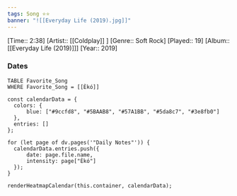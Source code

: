 ```yaml
---
tags: Song ⭐⭐ 
banner: "![[Everyday Life (2019).jpg]]"
---
```

[Time:: 2:38]
[Artist:: [[Coldplay]] ]
[Genre:: Soft Rock]
[Played:: 19]
[Album:: [[Everyday Life (2019)]]]
[Year:: 2019]
### Dates
````dataview
TABLE Favorite_Song
WHERE Favorite_Song = [[Èkó]]
````

  ```dataviewjs
const calendarData = { 
	colors: { 
		blue: ["#9ccfd8", "#5BAAB8", "#57A1BB", "#5da8c7", "#3e8fb0"] 
	}, 
	entries: [] 
}; 

for (let page of dv.pages('"Daily Notes"')) { 
	calendarData.entries.push({ 
		date: page.file.name, 
		intensity: page["Èkó"]
	}); 
} 

renderHeatmapCalendar(this.container, calendarData);
```
